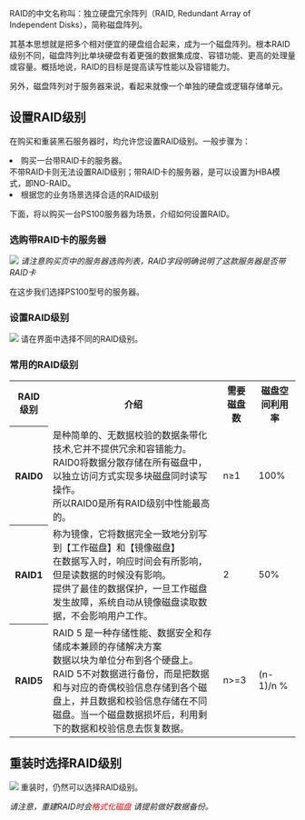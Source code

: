 
RAID的中文名称叫：独立硬盘冗余阵列（RAID, Redundant Array of Independent Disks），简称磁盘阵列。

其基本思想就是把多个相对便宜的硬盘组合起来，成为一个磁盘阵列。根本RAID级别不同，磁盘阵列比单块硬盘有着更强的数据集成度、容错功能、更高的处理量或容量。概括地说，RAID的目标是提高读写性能以及容错能力。

另外，磁盘阵列对于服务器来说，看起来就像一个单独的硬盘或逻辑存储单元。

## 设置RAID级别

在购买和重装黑石服务器时，均允许您设置RAID级别。一般步骤为：

<li>购买一台带RAID卡的服务器。</br>
不带RAID卡则无法设置RAID级别；带RAID卡的服务器，是可以设置为HBA模式，即NO-RAID。</li>

<li>
根据您的业务场景选择合适的RAID级别
</li>

下面，将以购买一台PS100服务器为场景，介绍如何设置RAID。

### 选购带RAID卡的服务器
![](http://imgcache.tce.fsphere.cn/image/mc.qcloudimg.com/static/img/dd57a46f906360a82803191f3df53030/image.png)
*请注意购买页中的服务器选购列表，RAID字段明确说明了这款服务器是否带RAID卡*

在这步我们选择PS100型号的服务器。

### 设置RAID级别
![](http://imgcache.tce.fsphere.cn/image/mc.qcloudimg.com/static/img/6008262c2f3ed43d8d44f11cd3f24e41/image.png)
请在界面中选择不同的RAID级别。

### 常用的RAID级别
<table>
<tr>
<th>RAID级别</th>
<th>介绍</th>
<th>需要磁盘数</th>
<th>磁盘空间利用率</th>

</tr>

<tr>
<th>RAID0</th>
<td>是种简单的、无数据校验的数据条带化技术,它并不提供冗余和容错能力。 </br>RAID0将数据分散存储在所有磁盘中，以独立访问方式实现多块磁盘同时读写操作。 </br>所以RAID0是所有RAID级别中性能最高的。</td>
<td>n≥1</td>
<td>100%</td>


<tr>
<th>RAID1</th>
<td>称为镜像，它将数据完全一致地分别写到【工作磁盘】和【镜像磁盘】</br>
在数据写入时，响应时间会有所影响，但是读数据的时候没有影响。 </br> 提供了最佳的数据保护，一旦工作磁盘发生故障，系统自动从镜像磁盘读取数据，不会影响用户工作。</td>
<td>2</td>
<td>50%</td>


<tr>
<th>RAID5</th>
<td>RAID 5 是一种存储性能、数据安全和存储成本兼顾的存储解决方案</br>
数据以块为单位分布到各个硬盘上。RAID 5不对数据进行备份，而是把数据和与对应的奇偶校验信息存储到各个磁盘上，并且数据和校验信息存储在不同磁盘。当一个磁盘数据损坏后，利用剩下的数据和校验信息去恢复数据。</td>
<td>n>=3</td>
<td>(n-1)/n %</td>


</table>



## 重装时选择RAID级别
![](http://imgcache.tce.fsphere.cn/image/mc.qcloudimg.com/static/img/0f493a30a26797694ce4e80ce1cb126f/image.png)
重装时，仍然可以选择RAID级别。

*请注意，重建RAID时会<font color='red'>格式化磁盘</font> 请提前做好数据备份。*




